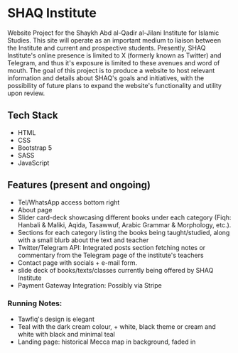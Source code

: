 # SHAQ Institute

Website Project for the Shaykh Abd al-Qadir al-Jilani Institute for Islamic Studies. This site will operate as an important medium to liaison between the Institute and current and prospective students. Presently, SHAQ Institute's online presence is limited to X (formerly known as Twitter) and Telegram, and thus it's exposure is limited to these avenues and word of mouth. The goal of this project is to produce a website to host relevant information and details about SHAQ's goals and initiatives, with the possibility of future plans to expand the website's functionality and utility upon review.

## Tech Stack

- HTML
- CSS
- Bootstrap 5
- SASS
- JavaScript

## Features (present and ongoing)

- Tel/WhatsApp access bottom right
- About page
- Slider card-deck showcasing different books under each category (Fiqh: Hanbali & Maliki, Aqida, Tasawwuf, Arabic Grammar & Morphology, etc.).
- Sections for each category listing the books being taught/studied, along with a small blurb about the text and teacher
- Twitter/Telegram API: Integrated posts section fetching notes or commentary from the Telegram page of the institute's teachers
- Contact page with socials + e-mail form.
- slide deck of books/texts/classes currently being offered by SHAQ Institute
- Payment Gateway Integration: Possibly via Stripe

### Running Notes:

- Tawfiq's design is elegant
- Teal with the dark cream colour, + white, black theme or cream and white with black and minimal teal
- Landing page: historical Mecca map in background, faded in

